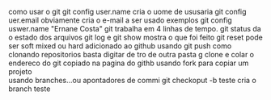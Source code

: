 como usar o git
git config user.name cria o uome de ususaria
git config uer.email obviamente cria o e-mail a ser usado exemplos
git config uswer.name "Ernane Costa"
git trabalha em 4 linhas de tempo. 
git status da o estado dos arquivos 
git log e git show mostra o que foi feito
git reset pode ser soft mixed  ou hard
adicionado ao github usando git push
como clonando repositorios basta digitar de tro de outra pasta 
g clone e colar o endereco do git copiado na pagina do githb
usando fork para copiar um projeto  
usando branches...ou apontadores de commi 
git checkoput -b teste cria o branch teste 

